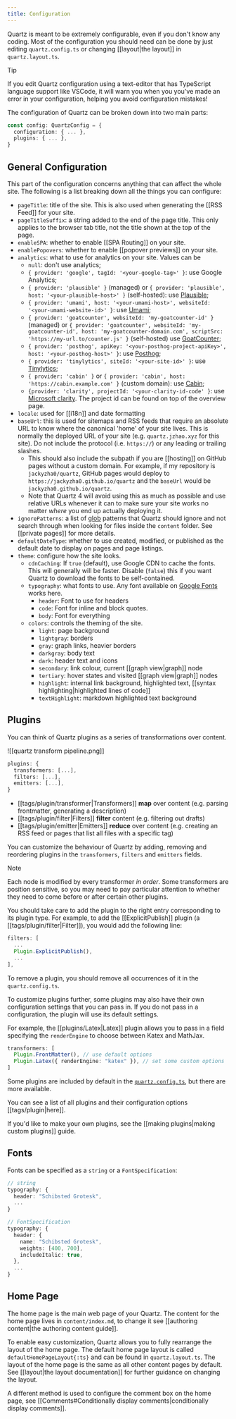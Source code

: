 ```yaml
---
title: Configuration
---
```


Quartz is meant to be extremely configurable, even if you don't know any coding. Most of the configuration you should need can be done by just editing `quartz.config.ts` or changing [[layout|the layout]] in `quartz.layout.ts`.

> [!tip]
> If you edit Quartz configuration using a text-editor that has TypeScript language support like VSCode, it will warn you when you you've made an error in your configuration, helping you avoid configuration mistakes!

The configuration of Quartz can be broken down into two main parts:

```ts title="quartz.config.ts"
const config: QuartzConfig = {
  configuration: { ... },
  plugins: { ... },
}
```

## General Configuration

This part of the configuration concerns anything that can affect the whole site. The following is a list breaking down all the things you can configure:

- `pageTitle`: title of the site. This is also used when generating the [[RSS Feed]] for your site.
- `pageTitleSuffix`: a string added to the end of the page title. This only applies to the browser tab title, not the title shown at the top of the page.
- `enableSPA`: whether to enable [[SPA Routing]] on your site.
- `enablePopovers`: whether to enable [[popover previews]] on your site.
- `analytics`: what to use for analytics on your site. Values can be
  - `null`: don't use analytics;
  - `{ provider: 'google', tagId: '<your-google-tag>' }`: use Google Analytics;
  - `{ provider: 'plausible' }` (managed) or `{ provider: 'plausible', host: '<your-plausible-host>' }` (self-hosted): use [Plausible](https://plausible.io/);
  - `{ provider: 'umami', host: '<your-umami-host>', websiteId: '<your-umami-website-id>' }`: use [Umami](https://umami.is/);
  - `{ provider: 'goatcounter', websiteId: 'my-goatcounter-id' }` (managed) or `{ provider: 'goatcounter', websiteId: 'my-goatcounter-id', host: 'my-goatcounter-domain.com', scriptSrc: 'https://my-url.to/counter.js' }` (self-hosted) use [GoatCounter](https://goatcounter.com);
  - `{ provider: 'posthog', apiKey: '<your-posthog-project-apiKey>', host: '<your-posthog-host>' }`: use [Posthog](https://posthog.com/);
  - `{ provider: 'tinylytics', siteId: '<your-site-id>' }`: use [Tinylytics](https://tinylytics.app/);
  - `{ provider: 'cabin' }` or `{ provider: 'cabin', host: 'https://cabin.example.com' }` (custom domain): use [Cabin](https://withcabin.com);
  - `{provider: 'clarity', projectId: '<your-clarity-id-code' }`: use [Microsoft clarity](https://clarity.microsoft.com/). The project id can be found on top of the overview page.
- `locale`: used for [[i18n]] and date formatting
- `baseUrl`: this is used for sitemaps and RSS feeds that require an absolute URL to know where the canonical 'home' of your site lives. This is normally the deployed URL of your site (e.g. `quartz.jzhao.xyz` for this site). Do not include the protocol (i.e. `https://`) or any leading or trailing slashes.
  - This should also include the subpath if you are [[hosting]] on GitHub pages without a custom domain. For example, if my repository is `jackyzha0/quartz`, GitHub pages would deploy to `https://jackyzha0.github.io/quartz` and the `baseUrl` would be `jackyzha0.github.io/quartz`.
  - Note that Quartz 4 will avoid using this as much as possible and use relative URLs whenever it can to make sure your site works no matter _where_ you end up actually deploying it.
- `ignorePatterns`: a list of [glob](<https://en.wikipedia.org/wiki/Glob_(programming)>) patterns that Quartz should ignore and not search through when looking for files inside the `content` folder. See [[private pages]] for more details.
- `defaultDateType`: whether to use created, modified, or published as the default date to display on pages and page listings.
- `theme`: configure how the site looks.
  - `cdnCaching`: If `true` (default), use Google CDN to cache the fonts. This will generally will be faster. Disable (`false`) this if you want Quartz to download the fonts to be self-contained.
  - `typography`: what fonts to use. Any font available on [Google Fonts](https://fonts.google.com/) works here.
    - `header`: Font to use for headers
    - `code`: Font for inline and block quotes.
    - `body`: Font for everything
  - `colors`: controls the theming of the site.
    - `light`: page background
    - `lightgray`: borders
    - `gray`: graph links, heavier borders
    - `darkgray`: body text
    - `dark`: header text and icons
    - `secondary`: link colour, current [[graph view|graph]] node
    - `tertiary`: hover states and visited [[graph view|graph]] nodes
    - `highlight`: internal link background, highlighted text, [[syntax highlighting|highlighted lines of code]]
    - `textHighlight`: markdown highlighted text background

## Plugins

You can think of Quartz plugins as a series of transformations over content.

![[quartz transform pipeline.png]]

```ts title="quartz.config.ts"
plugins: {
  transformers: [...],
  filters: [...],
  emitters: [...],
}
```

- [[tags/plugin/transformer|Transformers]] **map** over content (e.g. parsing frontmatter, generating a description)
- [[tags/plugin/filter|Filters]] **filter** content (e.g. filtering out drafts)
- [[tags/plugin/emitter|Emitters]] **reduce** over content (e.g. creating an RSS feed or pages that list all files with a specific tag)

You can customize the behaviour of Quartz by adding, removing and reordering plugins in the `transformers`, `filters` and `emitters` fields.

> [!note]
> Each node is modified by every transformer _in order_. Some transformers are position sensitive, so you may need to pay particular attention to whether they need to come before or after certain other plugins.

You should take care to add the plugin to the right entry corresponding to its plugin type. For example, to add the [[ExplicitPublish]] plugin (a [[tags/plugin/filter|Filter]]), you would add the following line:

```ts title="quartz.config.ts"
filters: [
  ...
  Plugin.ExplicitPublish(),
  ...
],
```

To remove a plugin, you should remove all occurrences of it in the `quartz.config.ts`.

To customize plugins further, some plugins may also have their own configuration settings that you can pass in. If you do not pass in a configuration, the plugin will use its default settings.

For example, the [[plugins/Latex|Latex]] plugin allows you to pass in a field specifying the `renderEngine` to choose between Katex and MathJax.

```ts title="quartz.config.ts"
transformers: [
  Plugin.FrontMatter(), // use default options
  Plugin.Latex({ renderEngine: "katex" }), // set some custom options
]
```

Some plugins are included by default in the [`quartz.config.ts`](https://github.com/jackyzha0/quartz/blob/v4/quartz.config.ts), but there are more available.

You can see a list of all plugins and their configuration options [[tags/plugin|here]].

If you'd like to make your own plugins, see the [[making plugins|making custom plugins]] guide.

## Fonts

Fonts can be specified as a `string` or a `FontSpecification`:

```ts
// string
typography: {
  header: "Schibsted Grotesk",
  ...
}

// FontSpecification
typography: {
  header: {
    name: "Schibsted Grotesk",
    weights: [400, 700],
    includeItalic: true,
  },
  ...
}
```

## Home Page

The home page is the main web page of your Quartz. The content for the home page lives in `content/index.md`, to change it see [[authoring content|the authoring content guide]].

To enable easy customization, Quartz allows you to fully rearrange the layout of the home page. The default home page layout is called `defaultHomePageLayout{:ts}` and can be found in `quartz.layout.ts`. The layout of the home page is the same as all other content pages by default. See [[layout|the layout documentation]] for further guidance on changing the layout.

A different method is used to configure the comment box on the home page, see [[Comments#Conditionally display comments|conditionally display comments]].
